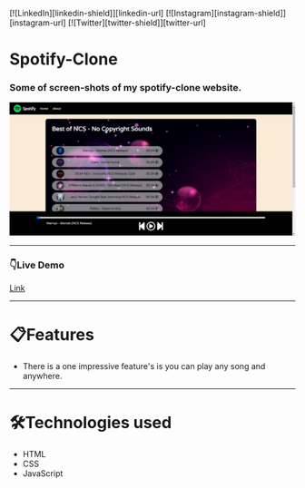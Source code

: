 


<!-- Social Links -->
[![LinkedIn][linkedin-shield]][linkedin-url]
[![Instagram][instagram-shield]][instagram-url]
[![Twitter][twitter-shield]][twitter-url]

# Spotify-Clone

### Some of screen-shots of my spotify-clone website.

<!-- Add Screenshot of project -->
![1](./Assets/screen-shot/1.png)

---

### 👇Live Demo

<!-- Add Live Link -->
[Link](#)

---


# 📋Features

- There is a one impressive feature's is you can play any song and anywhere.



---

# 🛠️Technologies used

- HTML
- CSS
- JavaScript
